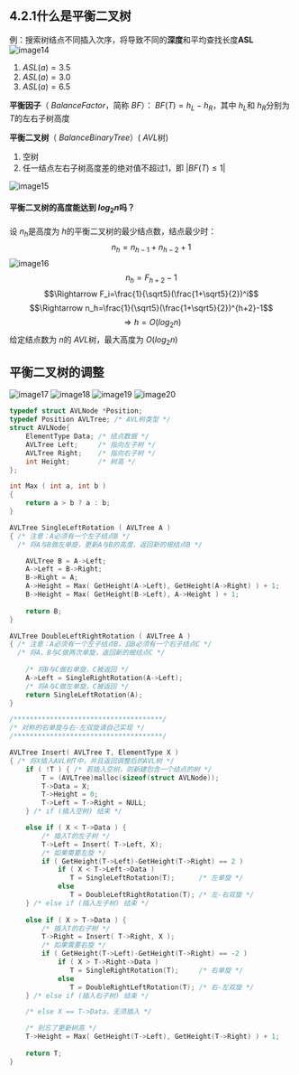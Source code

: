## 4.2.1什么是平衡二叉树
例：搜索树结点不同插入次序，将导致不同的**深度**和平均查找长度**ASL**
![image14](image/image14.png)
1. $ASL(a)=3.5$
2. $ASL(a)=3.0$
3. $ASL(a)=6.5$

**平衡因子**（ $Balance Factor$，简称 $BF$）： $BF(T)=h_L-h_R$，其中 $h_L$和 $h_R$分别为 $T$的左右子树高度

**平衡二叉树**（ $Balance Binary Tree$）( $AVL$树)
1. 空树
2. 任一结点左右子树高度差的绝对值不超过1，即 $|BF(T)\leq1|$

![image15](image/image15.png)
#### 平衡二叉树的高度能达到 $log_2n$吗？
设 $n_h$是高度为 $h$的平衡二叉树的最少结点数，结点最少时：
$$n_h=n_{h-1}+n_{h-2}+1$$
![image16](image/image16.png)
$$n_h=F_{h+2}-1$$
$$\Rightarrow F_i=\frac{1}{\sqrt5}(\frac{1+\sqrt5}{2})^i$$
$$\Rightarrow n_h=\frac{1}{\sqrt5}(\frac{1+\sqrt5}{2})^{h+2}-1$$
$$\Rightarrow h=O(log_2n)$$
给定结点数为 $n$的 $AVL$树，最大高度为  $O(log_2n)$
## 平衡二叉树的调整
![image17](image/image17.png)
![image18](image/image18.png)
![image19](image/image19.png)
![image20](image/image20.png)
```C
typedef struct AVLNode *Position;
typedef Position AVLTree; /* AVL树类型 */
struct AVLNode{
    ElementType Data; /* 结点数据 */
    AVLTree Left;     /* 指向左子树 */
    AVLTree Right;    /* 指向右子树 */
    int Height;       /* 树高 */
};

int Max ( int a, int b )
{
    return a > b ? a : b;
}

AVLTree SingleLeftRotation ( AVLTree A )
{ /* 注意：A必须有一个左子结点B */
  /* 将A与B做左单旋，更新A与B的高度，返回新的根结点B */     

    AVLTree B = A->Left;
    A->Left = B->Right;
    B->Right = A;
    A->Height = Max( GetHeight(A->Left), GetHeight(A->Right) ) + 1;
    B->Height = Max( GetHeight(B->Left), A->Height ) + 1;
 
    return B;
}

AVLTree DoubleLeftRightRotation ( AVLTree A )
{ /* 注意：A必须有一个左子结点B，且B必须有一个右子结点C */
  /* 将A、B与C做两次单旋，返回新的根结点C */
    
    /* 将B与C做右单旋，C被返回 */
    A->Left = SingleRightRotation(A->Left);
    /* 将A与C做左单旋，C被返回 */
    return SingleLeftRotation(A);
}

/*************************************/
/* 对称的右单旋与右-左双旋请自己实现 */
/*************************************/

AVLTree Insert( AVLTree T, ElementType X )
{ /* 将X插入AVL树T中，并且返回调整后的AVL树 */
    if ( !T ) { /* 若插入空树，则新建包含一个结点的树 */
        T = (AVLTree)malloc(sizeof(struct AVLNode));
        T->Data = X;
        T->Height = 0;
        T->Left = T->Right = NULL;
    } /* if (插入空树) 结束 */

    else if ( X < T->Data ) {
        /* 插入T的左子树 */
        T->Left = Insert( T->Left, X);
        /* 如果需要左旋 */
        if ( GetHeight(T->Left)-GetHeight(T->Right) == 2 )
            if ( X < T->Left->Data ) 
               T = SingleLeftRotation(T);      /* 左单旋 */
            else 
               T = DoubleLeftRightRotation(T); /* 左-右双旋 */
    } /* else if (插入左子树) 结束 */
    
    else if ( X > T->Data ) {
        /* 插入T的右子树 */
        T->Right = Insert( T->Right, X );
        /* 如果需要右旋 */
        if ( GetHeight(T->Left)-GetHeight(T->Right) == -2 )
            if ( X > T->Right->Data ) 
               T = SingleRightRotation(T);     /* 右单旋 */
            else 
               T = DoubleRightLeftRotation(T); /* 右-左双旋 */
    } /* else if (插入右子树) 结束 */

    /* else X == T->Data，无须插入 */

    /* 别忘了更新树高 */
    T->Height = Max( GetHeight(T->Left), GetHeight(T->Right) ) + 1;
    
    return T;
}
```